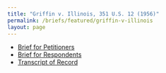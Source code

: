 ```yaml
---
title: "Griffin v. Illinois, 351 U.S. 12 (1956)"
permalink: /briefs/featured/griffin-v-illinois
layout: page
---
```


- [Brief for Petitioners](https://briefs2.lonedissent.org/1955/griffin-v-illinois/Brief%20for%20Petitioners.pdf)
- [Brief for Respondents](https://briefs2.lonedissent.org/1955/griffin-v-illinois/Brief%20for%20Respondents.pdf)
- [Transcript of Record](https://briefs2.lonedissent.org/1955/griffin-v-illinois/Transcript%20of%20Record.pdf)

